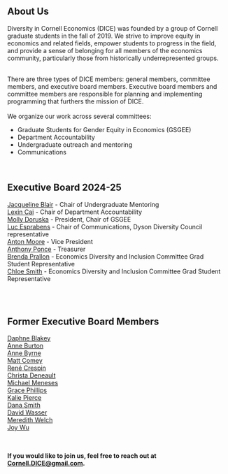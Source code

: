 <html lang="en">
  <head>
    <meta charset="utf-8">
    <meta name="description" content="About Us">
  
  </head>

        

<div class="page-header">
  <h2>About Us </h2>
</div>
Diversity in Cornell Economics (DICE) was founded by a group of Cornell graduate students in the fall of 2019. We strive to improve equity in economics and related fields, empower students to progress in the field, and provide a sense of belonging for all members of the economics community, particularly those from historically underrepresented groups.
<br>
<br>

There are three types of DICE members: general members, committee members, and executive board members. Executive board members and committee members are responsible for planning and implementing programming that furthers the mission of DICE.
<br/>
<br/>
We organize our work across several committees:
<ul>
<li> Graduate Students for Gender Equity in Economics (GSGEE) </li>
<li> Department Accountability </li>
<li> Undergraduate outreach and mentoring </li>
<li> Communications </li>
</ul>
<br/>
   
<div class="page-header">
  <h2>Executive Board 2024-25</h2>
</div>

<a href="https://publicpolicy.cornell.edu/people/jaqueline-blair/">Jacqueline Blair</a> - Chair of Undergraduate Mentoring
<br/>
<a href="https://economics.cornell.edu/lexin-cai">Lexin Cai</a> - Chair of Department Accountability
<br/>
<a href="https://www.mollydoruska.com">Molly Doruska</a> - President, Chair of GSGEE 
<br/>
<a href="https://lucesprabens.github.io">Luc Esprabens</a> - Chair of Communications, Dyson Diversity Council representative
<br/>
<a href="https://publicpolicy.cornell.edu/people/anton-moore/">Anton Moore</a> - Vice President
<br/>
<a href="https://dyson.cornell.edu/programs/graduate/graduate-student-directory/">Anthony Ponce</a> - Treasurer
<br/>
<a href="https://economics.cornell.edu/brenda-quesada-prallon">Brenda Prallon</a> - Economics Diversity and Inclusion Committee Grad Student Representative
<br/>
<a href="https://publicpolicy.cornell.edu/people/chloe-smith/">Chloe Smith</a> - Economics Diversity and Inclusion Committee Grad Student Representative

<br/>


<br/>




 
<div class="page-header"> 
<h2>Former Executive Board Members</h2>
</div>

<a href="https://publicpolicy.cornell.edu/people/daphne-blakey/">Daphne Blakey</a>
<br/>
<a href="https://annemburton.com/">Anne Burton</a>
<br/>
<a href="https://www.econanne.com/">Anne Byrne</a>
<br/>
<a href="https://www.matthewcomey.com/">Matt Comey</a>
<br/>
<a href="https://www.renecrespin.com/">Ren&eacute; Crespin</a>
<br/>
<a href="https://www.christa-deneault.com/">Christa Deneault</a>
<br/>
<a href="https://dyson.cornell.edu/programs/graduate/graduate-student-directory/">Michael Meneses</a>
<br/>
<a href="https://gracenphillips.com/">Grace Phillips</a>
<br/>
<a href="https://economics.cornell.edu/kalie-pierce-0">Kalie Pierce</a> 
<br/>
<a href="https://danajsmith.com/">Dana Smith</a>
<br/>
<a href="https://www.davidnwasser.com">David Wasser</a>
<br/>
<a href="https://www.human.cornell.edu/people/msw274">Meredith Welch</a>
<br/>
<a href="https://joyzwu.github.io/">Joy Wu</a>
<br/>
<br/>
<br/>





    
<strong>If you would like to join us, feel free to reach out at Cornell.DICE@gmail.com.</strong>

<br/>
<br/>
<br/>
     
  <span id="lastModified"></span>
